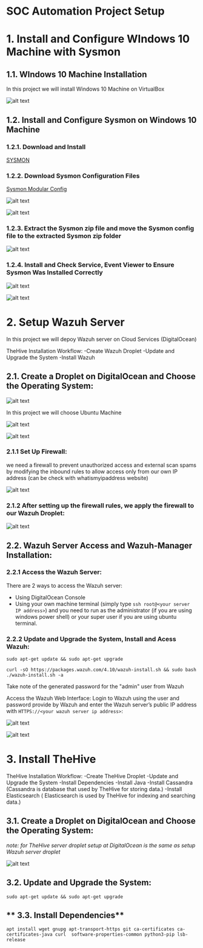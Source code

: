 # **SOC Automation Project Setup**

# **1. Install and Configure WIndows 10 Machine with Sysmon**
## **1.1. WIndows 10 Machine Installation**

In this project we will install Windows 10 Machine on VirtualBox

![alt text](<../images/Windows 10 Machine.png>)

## **1.2. Install and Configure Sysmon on Windows 10 Machine**

### **1.2.1. Download and Install** 
[SYSMON](https://learn.microsoft.com/en-us/sysinternals/downloads/sysmon)

### **1.2.2. Download Sysmon Configuration Files** 
[Sysmon Modular Config](https://github.com/olafhartong/sysmon-modular)

![alt text](<../images/Sysmon Modular Config 1.png>)

![alt text](<../images/Sysmon Modular Config 2.png>)

### **1.2.3. Extract the Sysmon zip file and move the Sysmon config file to the extracted Sysmon zip folder** 

![alt text](<../images/Extract Sysmon.png>)

### **1.2.4. Install and Check Service, Event Viewer to Ensure Sysmon Was Installed Correctly** 

![alt text](<../images/Event Viewer.png>)

![alt text](../images/Services.png)

# **2. Setup Wazuh Server**

In this project we will depoy Wazuh server on Cloud Services (DigitalOcean)

TheHive Installation Workflow:
-Create Wazuh Droplet
-Update and Upgrade the System
-Install Wazuh

## **2.1. Create a Droplet on DigitalOcean and Choose the Operating System:**

![alt text](<../images/Wazuh Droplet 1.png>)

In this project we will choose Ubuntu Machine

![alt text](<../images/Wazuh Droplet 2.png>)

![alt text](<../images/Wazuh Droplet 3.png>)

### **2.1.1 Set Up Firewall:**
we need a firewall to prevent unauthorized access and external scan spams by modifying the inbound rules to allow access only from our own IP address (can be check with whatismyipaddress website)

![alt text](<../images/DigitalOcean Firewall 1.png>)

### **2.1.2 After setting up the firewall rules, we apply the firewall to our Wazuh Droplet:**

![alt text](<../images/DigitalOcean Firewall 2.png>)

## **2.2. Wazuh Server Access and Wazuh-Manager Installation:**

### **2.2.1 Access the Wazuh Server:**
There are 2 ways to access the Wazuh server:
- Using DigitalOcean Console
- Using your own machine terminal (simply type `ssh root@<your server IP address>`) and you need to run as the administrator (if you are using windows power shell) or your super user if you are using ubuntu terminal.

### **2.2.2 Update and Upgrade the System, Install and Acess Wazuh:**

`sudo apt-get update && sudo apt-get upgrade`

`curl -sO https://packages.wazuh.com/4.10/wazuh-install.sh && sudo bash ./wazuh-install.sh -a`

Take note of the generated password for the "admin" user from Wazuh 

Access the Wazuh Web Interface: Login to Wazuh using the user and password provide by Wazuh and enter the Wazuh server’s public IP address with `HTTPS://<your wazuh server ip address>`:

![alt text](../images/Wazuh.png)

![alt text](<../images/Wazuh main page.png>)

# **3. Install TheHive**

TheHive Installation Workflow:
-Create TheHive Droplet
-Update and Upgrade the System
-Install Dependencies
-Install Java
-Install Cassandra (Cassandra is database that used by TheHive for storing data.)
-Install Elasticsearch ( Elasticsearch is used by TheHive for indexing and searching data.)

## **3.1. Create a Droplet on DigitalOcean and Choose the Operating System:**

*note: for TheHive server droplet setup at DigitalOcean is the same as setup Wazuh server droplet*

![alt text](<../images/TheHive Droplet 1.png>)

## **3.2. Update and Upgrade the System:**

`sudo apt-get update && sudo apt-get upgrade`

## ** 3.3. Install Dependencies**

`apt install wget gnupg apt-transport-https git ca-certificates ca-certificates-java curl  software-properties-common python3-pip lsb-release`


